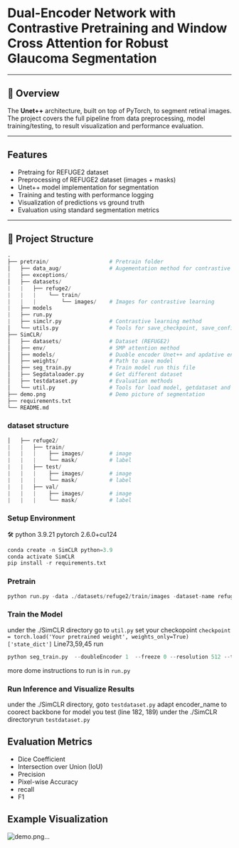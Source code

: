 #  Dual-Encoder Network with Contrastive Pretraining and Window Cross Attention for Robust Glaucoma Segmentation

---

## 📌 Overview

The **Unet++** architecture, built on top of PyTorch, to segment retinal images. The project covers the full pipeline from data preprocessing, model training/testing, to result visualization and performance evaluation.

---

##  Features
-  Pretraing for REFUGE2 dataset
-  Preprocessing of REFUGE2 dataset (images + masks)
-  Unet++ model implementation for segmentation
-  Training and testing with performance logging
-  Visualization of predictions vs ground truth
-  Evaluation using standard segmentation metrics

---

## 📁 Project Structure

 ```python 
.
├── pretrain/                   # Pretrain folder
│   ├── data_aug/               # Augementation method for contrastive learning
|   ├── exceptions/
│   ├── datasets/           
|   |   ├── refuge2/  
|   |   |    └── train/           
|   |   |        └── images/    # Images for contrastive learning
|   ├── models
|   ├── run.py
|   ├── simclr.py               # Contrastive learning method
│   └── utils.py                # Tools for save_checkpoint, save_config_file, calculate accuracy
├── SimCLR/                     
│   ├── datasets/               # Dataset (REFUGE2)
│   ├── env/                    # SMP attention method
│   ├── models/                 # Duoble encoder Unet++ and apdative encoder for contrastive learning
│   ├── weights/                # Path to save model
│   ├── seg_train.py            # Train model run this file
│   ├── Segdataloader.py        # Get different dataset
│   ├── testdataset.py          # Evaluation methods
│   └── util.py                 # Tools for load model, getdataset and get dataloader
├── demo.png                    # Demo picture of segmentation
├── requirements.txt                
└── README.md
```
### dataset structure
```python
│   ├── refuge2/          
|   |   ├── train/  
|   |   |    ├── images/        # image
|   |   |    └── mask/          # label
|   |   ├── test/  
|   |   |    ├── images/        # image
|   |   |    └── mask/          # label
|   |   ├── val/  
|   |   |    ├── images/        # image
|   |   |    └── mask/          # label
```
### Setup Environment
🛠️
python 3.9.21
pytorch 2.6.0+cu124
```python
conda create -n SimCLR python=3.9
conda activate SimCLR
pip install -r requirements.txt
```
### Pretrain
```python
python run.py -data ./datasets/refuge2/train/images -dataset-name refuge2 --log-every-n-steps 100 --epochs 500 --batch-size 4
```
### Train the Model
under the ./SimCLR directory
go to  `util.py` set your checkopoint `checkpoint = torch.load('Your pretrained weight', weights_only=True)['state_dict']` Line73,59,45
run 
```python
python seg_train.py  --doubleEncoder 1  --freeze 0 --resolution 512 --train_batch_size 4 --backbone timm-efficientnet-b5 --num_train_epochs 250
```
more dome instructions to run is in  `run.py`

### Run Inference and Visualize Results
under the ./SimCLR directory, goto `testdataset.py` adapt encoder_name to coorect backbone for model you test (line 182, 189)
under the ./SimCLR directoryrun `testdataset.py`
## Evaluation Metrics
- Dice Coefficient
- Intersection over Union (IoU)
- Precision
- Pixel-wise Accuracy
- recall
- F1
## Example Visualization
![demo.png…]()














